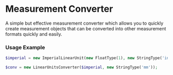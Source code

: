 # Measurement Converter
A simple but effective measurement converter which allows you to 
quickly create measurement objects that can be converted into other 
measurement formats quickly and easily.

### Usage Example
```php
$imperial = new ImperialLinearUnit(new FloatType(1), new StringType('in'));

$conv = new LinearUnitsConverter($imperial, new StringType('mm'));
```

